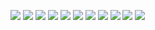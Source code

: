 ![](https://fbcdn-sphotos-a-a.akamaihd.net/hphotos-ak-xft1/v/t1.0-9/11816999_1064065653604830_525501835079056438_n.jpg?oh=6cc16a0382b4c39c6af45db18d5bacd2&oe=563A46B8&__gda__=1447003698_6562608890146b2be821dc7307cb32e2)
![](https://fbcdn-sphotos-b-a.akamaihd.net/hphotos-ak-xfp1/v/t1.0-9/10443310_1064065616938167_6099064297999055377_n.jpg?oh=57e0af96b3189cbc150dbbe40879ff74&oe=565916D7&__gda__=1448715911_2651807c6f32fd578794a0a5a9e7d599)
![](https://scontent-sin1-1.xx.fbcdn.net/hphotos-xpt1/v/t1.0-9/11813245_1064065663604829_4896560974160465420_n.jpg?oh=35db0ce17f2ec917e273b46f57528f15&oe=565162E6)
![](https://scontent-sin1-1.xx.fbcdn.net/hphotos-xtf1/v/t1.0-9/11227393_1064065540271508_3861756483924793499_n.jpg?oh=3ba25ad0adfae98509e4fa8ccd1b98b2&oe=565661E1)
![](https://fbcdn-sphotos-b-a.akamaihd.net/hphotos-ak-xtf1/v/t1.0-9/11742727_1064065510271511_6166586262757683587_n.jpg?oh=289026ae8fcddadfe91995dd83154ec8&oe=5644CAA0&__gda__=1448686088_17d7ba5bc0569e89d8d5f01d171fdc5e)
![](https://scontent-sin1-1.xx.fbcdn.net/hphotos-xpa1/v/t1.0-9/11800477_1064065526938176_1593013898099126533_n.jpg?oh=74b2e74a0c31500af7d1e3754c619c51&oe=5646B715)
![](https://scontent-sin1-1.xx.fbcdn.net/hphotos-xaf1/v/t1.0-9/11831717_1064065610271501_448774127262054523_n.jpg?oh=32fd413d882ee7eb2625cddf86f8cbf1&oe=5645B323)
![](https://scontent-sin1-1.xx.fbcdn.net/hphotos-xpf1/v/t1.0-9/11695928_1064065613604834_1346046801490854238_n.jpg?oh=05d1c6cfe03cef99d89260d6e215680e&oe=564BC935)
![](https://scontent-sin1-1.xx.fbcdn.net/hphotos-xpf1/v/t1.0-9/11053691_1064065586938170_9124019910370700684_n.jpg?oh=a32814875af5ee0179b5dc365af71cf1&oe=5640E628)
![](https://scontent-sin1-1.xx.fbcdn.net/hphotos-xpt1/v/t1.0-9/11223505_1064065536938175_3890955803324490852_n.jpg?oh=43f59f886906c732c154be69b254425b&oe=5657383B)
![](https://scontent-sin1-1.xx.fbcdn.net/hphotos-xta1/v/t1.0-9/11822829_1064065636938165_2922791894426767700_n.jpg?oh=a48508e7d08be5970aa4a1641ca139f1&oe=563A9086)